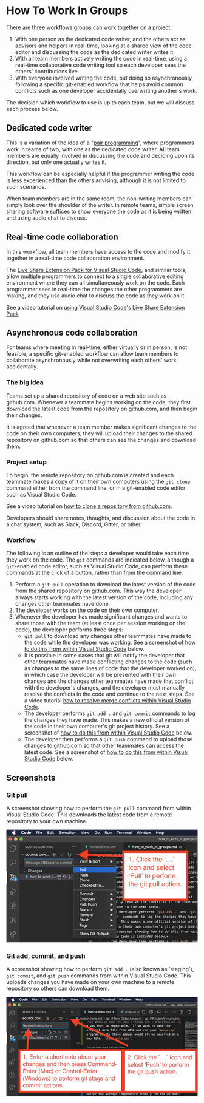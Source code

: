 # How To Work In Groups

There are three workflows groups can work together on a project:
1. With one person as the dedicated code writer, and the others act as advisors and helpers in real-time, looking at a shared view of the code editor and discussing the code as the dedicated writer writes it.
1. With all team members actively writing the code in real-time, using a real-time collaborative code writing tool so each developer sees the others' contributions live.
1. With everyone involved writing the code, but doing so asynchronously, following a specific git-enabled workflow that helps avoid common conflicts such as one developer accidentally overwriting another's work.

The decision which workflow to use is up to each team, but we will discuss each process below.

## Dedicated code writer
This is a variation of the idea of a "[pair programming](https://en.wikipedia.org/wiki/Pair_programming)", where programmers work in teams of two, with one as the dedicated code writer.  All team members are equally involved in discussing the code and deciding upon its direction, but only one actually writes it.

This workflow can be especially helpful if the programmer writing the code is less experienced than the others advising, although it is not limited to such scenarios.

When team members are in the same room, the non-writing members can simply look over the shoulder of the writer.  In remote teams, simple screen sharing software suffices to show everyone the code as it is being written and using audio chat to discuss.

## Real-time code collaboration
In this workflow, all team members have access to the code and modify it together in a real-time code collaboration environment.  

The [Live Share Extension Pack for Visual Studio Code](https://marketplace.visualstudio.com/items?itemName=MS-vsliveshare.vsliveshare-pack), and similar tools, allow multiple programmers to connect to a single collaborative editing environment where they can all simultaneously work on the code.  Each programmer sees in real-time the changes the other programmers are making, and they use audio chat to discuss the code as they work on it.

See a video tutorial on [using Visual Studio Code's Live Share Extension Pack](https://www.youtube.com/watch?v=I7TZdfSaAhk)

## Asynchronous code collaboration
For teams where meeting in real-time, either virtually or in person, is not feasible, a specific git-enabled workflow can allow team members to collaborate asynchronously while not overwriting each others' work accidentally.

### The big idea
Teams set up a shared repository of code on a web site such as github.com.  Whenever a teammate begins working on the code, they first download the latest code from the repository on github.com, and then begin their changes. 

It is agreed that whenever a team member makes significant changes to the code on their own computers, they will upload their changes to the shared repository on github.com so that others can see the changes and download them.

### Project setup
To begin, the remote repository on github.com is created and each teammate makes a copy of it on their own computers using the `git clone` command either from the command line, or in a git-enabled code editor such as Visual Studio Code.

See a video tutorial on [how to clone a repository from github.com](https://www.youtube.com/watch?v=axcny0o1NYo).

Developers should share notes, thoughts, and discussion about the code in a chat system, such as Slack, Discord, Gitter, or other.

### Workflow
The following is an outline of the steps a developer would take each time they work on the code.  The `git` commands are indicated below, although a `git`-enabled code editor, such as Visual Studio Code, can perform these commands at the click of a button, rather than from the command line.
1. Perform a `git pull` operation to download the latest version of the code from the shared repository on github.com.  This way the developer always starts working with the latest version of the code, including any changes other teammates have done.
1. The developer works on the code on their own computer.
1. Whenever the developer has made significant changes and wants to share those with the team (at least once per session working on the code), the developer performs three steps:
    - `git pull` to download any changes other teammates have made to the code while the developer was working.  See a screenshot of [how to do this from within Visual Studio Code](#git-pull) below. 
    - It is possible in some cases that git will notify the developer that other teammates have made conflicting changes to the code (such as changes to the same lines of code that the developer worked on), in which case the developer will be presented with their own changes and the changes other teammates have made that conflict with the developer's changes, and the developer must manually resolve the conflicts in the code and continue to the next steps.  See a video tutorial [how to resolve merge conflicts within Visual Studio Code](https://www.youtube.com/watch?v=lXPYqVjyqHM).
    - The developer performs `git add .` and `git commit` commands to log the changes they have made.  This makes a new official version of the code in their own computer's git project history.  See a screenshot of [how to do this from within Visual Studio Code](#git-add-commit-and-push) below.
    - The developer then performs a `git push` command to upload those changes to github.com so that other teammates can access the latest code. See a screenshot of [how to do this from within Visual Studio Code](#git-add-commit-and-push) below.


## Screenshots

### Git pull
A screenshot showing how to perform the `git pull` command from within Visual Studio Code.  This downloads the latest code from a remote repository to your own machine.

![Download changes from a remote repository from Visual Studio Code](./images/vscode_git_pull.png)

### Git add, commit, and push
A screenshot showing how to perform `git add .` (also known as 'staging'), `git commit`, and `git push` commands from within Visual Studio Code.   This uploads changes you have made on your own machine to a remote repository so others can download them.

![Upload changes to a remote repository from Visual Studio Code](./images/vscode_stage_commit_push.png)